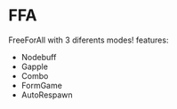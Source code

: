 # FFA
FreeForAll with 3 diferents modes!
features:
   - Nodebuff 
   - Gapple
   - Combo
   - FormGame
   - AutoRespawn
 
   
   
